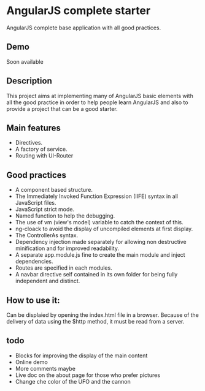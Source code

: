 # AngularJS complete starter
AngularJS complete base application with all good practices.

## Demo
Soon available

## Description
This project aims at implementing many of AngularJS basic elements with all the good practice in order to help people learn AngularJS and also to provide a project that can be a good starter.

## Main features
- Directives.
- A factory of service.
- Routing with UI-Router

## Good practices
- A component based structure.
- The Immediately Invoked Function Expression (IIFE) syntax in all JavaScript files.
- JavaScript strict mode.
- Named function to help the debugging.
- The use of vm (view's model) variable to catch the context of this.
- ng-cloack to avoid the display of uncompiled elements at first display.
- The ControllerAs syntax.
- Dependency injection made separately for allowing non destructive minification and for improved readability.
- A separate app.module.js fine to create the main module and inject dependencies.
- Routes are specified in each modules.
- A navbar directive self contained in its own folder for being fully independent and distinct.

## How to use it:
Can be displaied by opening the index.html file in a browser. Because of the delivery of data using the $http method, it must be read from a server.

## todo
- Blocks for improving the display of the main content
- Online demo
- More comments maybe
- Live doc on the about page for those who prefer pictures
- Change che color of the UFO and the cannon
